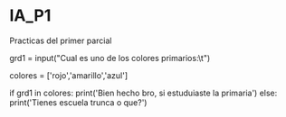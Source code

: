 # IA_P1
Practicas del primer parcial 

grd1 = input("Cual es uno de los colores primarios:\t")

colores = ['rojo','amarillo','azul']

if grd1 in colores:
    print('Bien hecho bro, si estuduiaste la primaria')
else:
    print('Tienes escuela trunca o que?')
